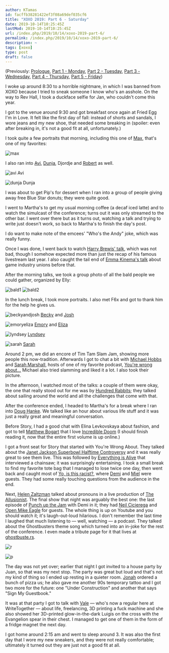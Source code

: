 ```yaml
---
author: KTamas
id: facffb38281422ef3f08a69def035cf6
title: "XOXO 2019: Part 6 - Saturday"
date: 2019-10-14T10:25:45Z
lastMod: 2019-10-14T10:25:45Z
url: /index.php/2019/10/14/xoxo-2019-part-6/
permalink: /index.php/2019/10/14/xoxo-2019-part-6/
description: ~
tags: [xoxo]
type: post
draft: false
---
```

(Previously: [Prologue](https://blog.ktamas.com/index.php/2019/09/25/xoxo-2019-prologue/), [Part 1 - Monday](https://blog.ktamas.com/index.php/2019/09/26/xoxo-2019-part-1/), [Part 2 - Tuesday](https://blog.ktamas.com/index.php/2019/09/27/xoxo-2019-part-2/), [Part 3 - Wednesday](https://blog.ktamas.com/index.php/2019/09/28/xoxo-2019-part-3/), [Part 4 - Thursday](https://blog.ktamas.com/index.php/2019/09/29/xoxo-2019-part-4/), [Part 5 - Friday](https://blog.ktamas.com/index.php/2019/09/30/xoxo-2019-part-5/))

I woke up around 8:30 to a horrible nightmare, in which I was banned from XOXO because I tried to sneak someone I know who's an asshole. On the way to Rev Hall, I took a duckface selfie for Jan, who couldn't come this year. 

I got to the venue around 9:30 and got breakfast once again at Fried Egg I'm in Love. It felt like the first day of fall: instead of shorts and sandals, I wore jeans and my new shoe, that needed some breaking in (spoiler: even after breaking in, it's not a good fit at all, unfortunately.)

I took quite a few portraits that morning, including this one of [Max](https://twitter.com/maxisnow), that's one of my 
favorites:

![max](https://i.imgur.com/XZza3HN.jpg)

I also ran into [Avi](https://twitter.com/AviBagla), [Dunja](https://twitter.com/DunjaLazic), Djordje and [Robert](https://twitter.com/fonorobert) as well.

![avi](https://i.imgur.com/Xd4pvri.jpg)
Avi

![dunja](https://i.imgur.com/wYjktYE.jpg)
Dunja

I was about to get Pip's for dessert when I ran into a group of people giving away free Blue Star donuts; they were quite good.

I went to Martha's to get my usual morning coffee (a decaf iced latte) and to watch the simulcast of the conference; turns out it was only streamed to the other bar. I went over there but as it turns out, watching a talk and trying to write just doesn't work, so back to Martha's to finish the day's post.

I do want to make note of the emcees' "Who's the Andy" joke, which was really funny.

Once I was done, I went back to watch [Harry Brewis' talk](https://www.youtube.com/watch?v=lS1k88LzjkQ), which was not bad, though I somehow expected more than just the recap of his famous livestream last year. I also caught the tail end of [Emma Kinema's talk](https://www.youtube.com/watch?v=dHp_DwVm2EA) about game industry unions before that.

After the morning talks, we took a group photo of all the bald people we could gather, organized by Elly:

![bald1](https://i.imgur.com/VK9bkD0.jpg) ![bald2](https://i.imgur.com/JegI5te.jpg)

In the lunch break, I took more portraits. I also met F6x and got to thank him for the help he gives us.

![beckyandjosh](https://i.imgur.com/DgeTlBr.jpg)
[Becky](https://twitter.com/bookymargoof) and [Josh](https://twitter.com/notjosh)

![emoryeliza](https://i.imgur.com/khgLIO0.jpg)
[Emory](https://twitter.com/emorydunn) and [Eliza](https://twitter.com/gravitytrope)

![lyndsey](https://i.imgur.com/mkRbJxJ.jpg)
[Lyndsey](https://twitter.com/lyyyndseyyy)

![sarah](https://i.imgur.com/2VcRKRU.jpg)
[Sarah](https://twitter.com/fledglingnerd)

Around 2 pm, we did an encore of Tim Tam Slam Jam, showing more people this now-tradition. Afterwards I got to chat a bit with [Michael Hobbs](https://twitter.com/RottenInDenmark) and [Sarah Marshall](https://twitter.com/Remember_Sarah), hosts of one of my favorite podcast, [You're wrong about...](https://twitter.com/yourewrongabout) Michael also tried slamming and liked it a lot. I also took their picture.

In the afternoon, I watched most of the talks: a couple of them were okay, the one that really stood out for me was by [Hundred Rabbits](https://www.youtube.com/watch?v=BW32yUEymvU); they talked about sailing around the world and all the challenges that come with that. 

After the conference ended, I headed to Martha's for a break where I ran into [Doug Hanke](https://twitter.com/doug_hanke). We talked like an hour about various life stuff and it was just a really great and meaningful conversation. 

Before Story, I had a good chat with Elina Levkovskaya about fashion, and got to tell [Matthew Bogart](https://twitter.com/MatthewBogart) that I love [Incredible Doom](https://www.incredibledoom.com/) (I should finish reading it, now that the entire first volume is up online.)

I got a front seat for Story that started with You're Wrong About. They talked about the [Janet Jackson Superbowl Halftime Controversy](https://en.wikipedia.org/wiki/Super_Bowl_XXXVIII_halftime_show_controversy) and it was really great to see them live. This was followed by [Everything is Alive](https://www.everythingisalive.com/) that interviewed a chainsaw; it was surprisingly entertaining. I took a small break to find my favorite tote bag that I managed to lose twice one day, then went back and caught most of  [Yo, is this racist?](https://www.earwolf.com/show/yo-is-this-racist/), where [Demi](https://twitter.com/electrolemon) and [Miel](https://twitter.com/miel) were guests. They had some really touching questions from the audience in the end.

Next, [Helen Zaltzman](https://twitter.com/HelenZaltzman) talked about pronouns in a live production of [The Allusionist](https://twitter.com/AllusionistShow). The final show that night was arguably the best one: the last episode of [Punch up the Jam](https://twitter.com/punchupthejam) with Demi in it; they had [Neil Cicierega](https://twitter.com/neilcic) and [Open Mike Eagle](https://twitter.com/Mike_Eagle) for guests. The whole thing is up on Youtube and you should watch it; it's laugh-out-loud hilarious. I don't remember the last time I laughed that much listening to — well, watching — a podcast. They talked about the Ghostbusters theme song which turned into an in-joke for the rest of the conference. I even made a tribute page for it that lives at [ghostbuste.rs](https://ghostbuste.rs/).

![r](https://i.imgur.com/wFjBQhw.jpg)

![p](https://i.imgur.com/gI1db6y.jpg)

The day was not yet over; earlier that night I got invited to a house party by Juan, so that was my next stop. The party was great but loud and that's not my kind of thing so I ended up resting in a quieter room. [Jonah](https://twitter.com/jonahedwards) ordered a bunch of pizza us; he also gave me another 90s temporary tattoo and I got two more for the future: one "Under Construction" and another that says "Sign My Guestbook."

It was at that party I got to talk with [Vale](https://twitter.com/EssentialRandom) — who's now a regular here at WriteTogether — about life, freelancing, 3D printing a fuck machine and she also showed her 3D-printed glow-in-the-dark Luigis on the cross with the Evangelion spear in their chest. I managed to get one of them in the form of a fridge magnet the next day. 

I got home around 2:15 am and went to sleep around 3. It was also the first day that I wore my new sneakers, and they were not really comfortable; ultimately it turned out they are just not a good fit at all.